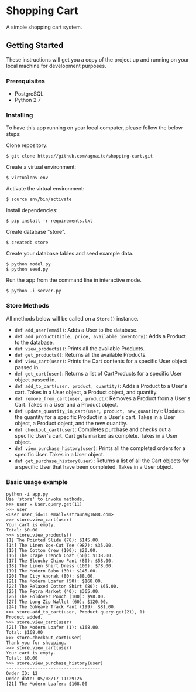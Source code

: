 # Shopping Cart

A simple shopping cart system.

## Getting Started

These instructions will get you a copy of the project up and running on your local machine for development purposes.

### Prerequisites

- PostgreSQL
- Python 2.7

### Installing

To have this app running on your local computer, please follow the below steps:

Clone repository:
```
$ git clone https://github.com/agnaite/shopping-cart.git
```
Create a virtual environment:
```
$ virtualenv env
```
Activate the virtual environment:
```
$ source env/bin/activate
```
Install dependencies:
```
$ pip install -r requirements.txt
```
Create database "store".
```
$ createdb store
```
Create your database tables and seed example data.
```
$ python model.py
$ python seed.py
```
Run the app from the command line in interactive mode.
```
$ python -i server.py
```
<!-- 
## Running the tests

Explain how to run the automated tests for this system
 -->

### Store Methods

All methods below will be called on a `Store()` instance.

* `def add_user(email)`: Adds a User to the database.
* `def add_product(title, price, available_inventory)`: Adds a Product to the database.
* `def view_products()`: Prints all the available Products.
* `def get_products()`: Returns all the available Products.
* `def view_cart(user)`: Prints the Cart contents for a specific User object passed in.
* `def get_cart(user)`: Returns a list of CartProducts for a specific User object passed in.
* `def add_to_cart(user, product, quantity)`: Adds a Product to a User's cart. Takes in a User object, a Product object, and quantity.
* `def remove_from_cart(user, product)`: Removes a Product from a User's Cart. Takes in a User and a Product object.
* `def update_quantity_in_cart(user, product, new_quantity)`: Updates the quantity for a specific Product in a User's cart. Takes in a User object, a Product object, and the new quantity.
* `def checkout_cart(user)`: Completes purchase and checks out a specific User's cart. Cart gets marked as complete. Takes in a User object.
* `def view_purchase_history(user)`: Prints all the completed orders for a specific User. Takes in a User object.
* `def get_purchase_history(user)`: Returns a list of all the Cart objects for a specific User that have been completed. Takes in a User object.

### Basic usage example

```
python -i app.py
Use 'store' to invoke methods.
>>> user = User.query.get(11)
>>> user
<User user_id=11 email=sstrauna@1688.com>
>>> store.view_cart(user)
Your cart is empty.
Total: $0.00
>>> store.view_products()
[1] The Pointed Slide (78): $145.00.
[14] The Linen Box-Cut Tee (987): $35.00.
[15] The Cotton Crew (100): $20.00.
[16] The Drape Trench Coat (50): $138.00.
[17] The Slouchy Chino Pant (80): $58.00.
[18] The Linen Shirt Dress (100): $78.00.
[19] The Modern Babo (30): $145.00.
[20] The City Anorak (80): $88.00.
[21] The Modern Loafer (50): $168.00.
[22] The Relaxed Cotton Shirt (80): $65.00.
[25] The Petra Market (40): $365.00.
[26] The Foldover Pouch (100): $98.00.
[27] The Long Zip Wallet (60): $120.00.
[24] The GoWeave Track Pant (199): $81.00.
>>> store.add_to_cart(user, Product.query.get(21), 1)
Product added.
>>> store.view_cart(user)
[21] The Modern Loafer (1): $168.00.
Total: $168.00
>>> store.checkout_cart(user)
Thank you for shopping.
>>> store.view_cart(user)
Your cart is empty.
Total: $0.00
>>> store.view_purchase_history(user)
------------------------------------
Order ID: 12
Order date: 05/08/17 11:29:26
[21] The Modern Loafer: $168.00
```

